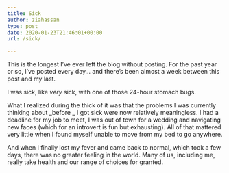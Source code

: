 ```yaml
---
title: Sick
author: ziahassan
type: post
date: 2020-01-23T21:46:01+00:00
url: /sick/

---
```

This is the longest I’ve ever left the blog without posting. For the past year or so, I’ve posted every day… and there’s been almost a week between this post and my last.

I was sick, like _very_ sick, with one of those 24-hour stomach bugs.

What I realized during the thick of it was that the problems I was currently thinking about _before _ I got sick were now relatively meaningless. I had a deadline for my job to meet, I was out of town for a wedding and navigating new faces (which for an introvert is fun but exhausting). All of that mattered very little when I found myself unable to move from my bed to go anywhere.

And when I finally lost my fever and came back to normal, which took a few days, there was no greater feeling in the world. Many of us, including me, really take health and our range of choices for granted.